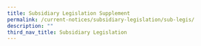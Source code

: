 ```yaml
---
title: Subsidiary Legislation Supplement
permalink: /current-notices/subsidiary-legislation/sub-legis/
description: ""
third_nav_title: Subsidiary Legislation
---
```

